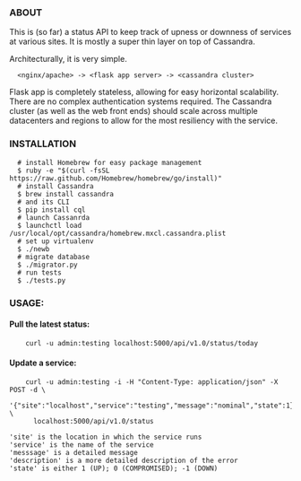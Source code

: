 ### ABOUT
  This is (so far) a status API to keep track of upness or downness of services
  at various sites.  It is mostly a super thin layer on top of Cassandra.

  Architecturally, it is very simple.

```
  <nginx/apache> -> <flask app server> -> <cassandra cluster>
```

  Flask app is completely stateless, allowing for easy horizontal scalability.
  There are no complex authentication systems required. The Cassandra cluster
  (as well as the web front ends) should scale across multiple datacenters
  and regions to allow for the most resiliency with the service.

### INSTALLATION
```
  # install Homebrew for easy package management
  $ ruby -e "$(curl -fsSL https://raw.github.com/Homebrew/homebrew/go/install)"
  # install Cassandra
  $ brew install cassandra
  # and its CLI
  $ pip install cql
  # launch Cassanrda
  $ launchctl load /usr/local/opt/cassandra/homebrew.mxcl.cassandra.plist
  # set up virtualenv
  $ ./newb
  # migrate database
  $ ./migrator.py
  # run tests
  $ ./tests.py
```

### USAGE:

####  Pull the latest status:

```
    curl -u admin:testing localhost:5000/api/v1.0/status/today
```

####  Update a service:

```
    curl -u admin:testing -i -H "Content-Type: application/json" -X POST -d \
      '{"site":"localhost","service":"testing","message":"nominal","state":1}' \
      localhost:5000/api/v1.0/status
```

    'site' is the location in which the service runs
    'service' is the name of the service
    'messsage' is a detailed message
    'description' is a more detailed description of the error
    'state' is either 1 (UP); 0 (COMPROMISED); -1 (DOWN)



